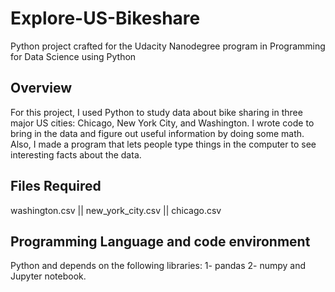 # Explore-US-Bikeshare
Python project crafted for the Udacity Nanodegree program in Programming for Data Science using Python

## Overview
For this project, I used Python to study data about bike sharing in three major US cities: Chicago, New York City, and Washington. 
I wrote code to bring in the data and figure out useful information by doing some math. 
Also, I made a program that lets people type things in the computer to see interesting facts about the data.

## Files Required
 washington.csv || new_york_city.csv || chicago.csv

## Programming Language and code environment 
Python and depends on the following libraries: 1- pandas 2- numpy and Jupyter notebook.
